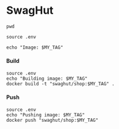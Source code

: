 # SwagHut

```shell
pwd
```

```shell
source .env
```

```shell
echo "Image: $MY_TAG"
```

#### Build

```shell
source .env
echo "Building image: $MY_TAG"
docker build -t "swaghut/shop:$MY_TAG" .
```

#### Push

```shell
source .env
echo "Pushing image: $MY_TAG"
docker push "swaghut/shop:$MY_TAG"
```

